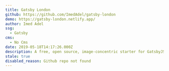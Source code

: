 ```yaml
---
title: Gatsby London
github: https://github.com/ImedAdel/gatsby-london
demo: https://gatsby-london.netlify.app/
author: Imed Adel
ssg:
  - Gatsby
cms:
  - No Cms
date: 2019-05-18T14:17:26.000Z
description: A free, open source, image-concentric starter for GatsbyJS
stale: true
disabled_reason: Github repo not found
---
```

